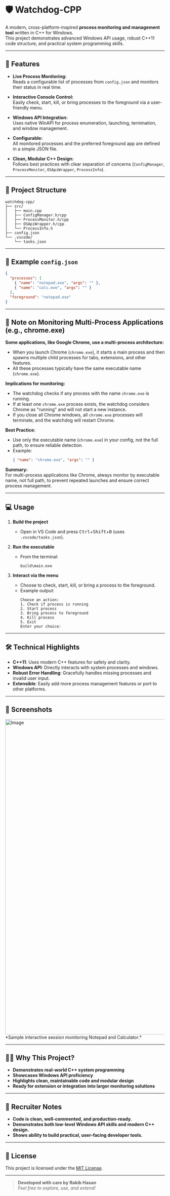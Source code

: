 # 🛡️ Watchdog-CPP

A modern, cross-platform-inspired **process monitoring and management tool** written in C++ for Windows.  
This project demonstrates advanced Windows API usage, robust C++11 code structure, and practical system programming skills.

---

## 🚀 Features

- **Live Process Monitoring:**  
  Reads a configurable list of processes from `config.json` and monitors their status in real time.

- **Interactive Console Control:**  
  Easily check, start, kill, or bring processes to the foreground via a user-friendly menu.

- **Windows API Integration:**  
  Uses native WinAPI for process enumeration, launching, termination, and window management.

- **Configurable:**  
  All monitored processes and the preferred foreground app are defined in a simple JSON file.

- **Clean, Modular C++ Design:**  
  Follows best practices with clear separation of concerns (`ConfigManager`, `ProcessMonitor`, `OSApiWrapper`, `ProcessInfo`).

---

## 📂 Project Structure

```
watchdog-cpp/
├── src/
│   ├── main.cpp
│   ├── ConfigManager.h/cpp
│   ├── ProcessMonitor.h/cpp
│   ├── OSApiWrapper.h/cpp
│   └── ProcessInfo.h
├── config.json
└── .vscode/
    └── tasks.json
```

---

## 📝 Example `config.json`

```json
{
  "processes": [
    { "name": "notepad.exe", "args": "" },
    { "name": "calc.exe", "args": "" }
  ],
  "foreground": "notepad.exe"
}
```

---

## 📝 Note on Monitoring Multi-Process Applications (e.g., chrome.exe)

**Some applications, like Google Chrome, use a multi-process architecture:**
- When you launch Chrome (`chrome.exe`), it starts a main process and then spawns multiple child processes for tabs, extensions, and other features.
- All these processes typically have the same executable name (`chrome.exe`).

**Implications for monitoring:**
- The watchdog checks if any process with the name `chrome.exe` is running.
- If at least one `chrome.exe` process exists, the watchdog considers Chrome as "running" and will not start a new instance.
- If you close all Chrome windows, all `chrome.exe` processes will terminate, and the watchdog will restart Chrome.

**Best Practice:**
- Use only the executable name (`chrome.exe`) in your config, not the full path, to ensure reliable detection.
- Example:
  ```json
  { "name": "chrome.exe", "args": "" }
  ```

**Summary:**  
For multi-process applications like Chrome, always monitor by executable name, not full path, to prevent repeated launches and ensure correct process management.

---

## 💻 Usage

1. **Build the project**  
   - Open in VS Code and press <kbd>Ctrl</kbd>+<kbd>Shift</kbd>+<kbd>B</kbd> (uses `.vscode/tasks.json`).

2. **Run the executable**  
   - From the terminal:  
     ```
     build\main.exe
     ```

3. **Interact via the menu**  
   - Choose to check, start, kill, or bring a process to the foreground.
   - Example output:
     ```
     Choose an action:
     1. Check if process is running
     2. Start process
     3. Bring process to foreground
     4. Kill process
     5. Exit
     Enter your choice:
     ```

---

## 🛠️ Technical Highlights

- **C++11**: Uses modern C++ features for safety and clarity.
- **Windows API**: Directly interacts with system processes and windows.
- **Robust Error Handling**: Gracefully handles missing processes and invalid user input.
- **Extensible**: Easily add more process management features or port to other platforms.

---

## 📸 Screenshots

<img width="1169" height="996" alt="Image" src="https://github.com/user-attachments/assets/7d154a47-43b5-46c2-843d-22ed1a1c6c7c" />
*Sample interactive session monitoring Notepad and Calculator.*

---

## 👨‍💻 Why This Project?

- **Demonstrates real-world C++ system programming**
- **Showcases Windows API proficiency**
- **Highlights clean, maintainable code and modular design**
- **Ready for extension or integration into larger monitoring solutions**

---

## 📢 Recruiter Notes

- **Code is clean, well-commented, and production-ready.**
- **Demonstrates both low-level Windows API skills and modern C++ design.**
- **Shows ability to build practical, user-facing developer tools.**

---

## 📄 License

This project is licensed under the [MIT License](LICENSE).

---

> **Developed with care by Rakib Hasan**  
> _Feel free to explore, use, and extend!_
